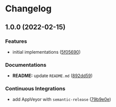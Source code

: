 # Changelog

## 1.0.0 (2022-02-15)


### Features

* initial implementations ([5f05690](https://github.com/extra2000/saferwall-podman/commit/5f0569056f7d9102f5315f99f07a5a2974421a8f))


### Documentations

* **README:** update `README.md` ([892dd59](https://github.com/extra2000/saferwall-podman/commit/892dd594a9fee58acbf981cac2544a6358ce35f3))


### Continuous Integrations

* add AppVeyor with `semantic-release` ([79b9e0e](https://github.com/extra2000/saferwall-podman/commit/79b9e0e6070f03b93639f95977ab566aa7659010))
